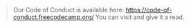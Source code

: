 
> Our Code of Conduct is available here: <https://code-of-conduct.freecodecamp.org/>
> You can visit and give it a read.
